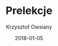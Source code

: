 ---
title: Prelekcje
date: 2018-01-05
author: Krzysztof Owsiany
permalink: prelekcje
layout: author/presentations
---